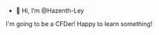 - 👋 Hi, I’m @Hazenth-Ley

I'm going to be a CFDer! Happy to learn something!

<!---
Hazenth-Ley/Hazenth-Ley is a ✨ special ✨ repository because its `README.md` (this file) appears on your GitHub profile.
You can click the Preview link to take a look at your changes.
--->
